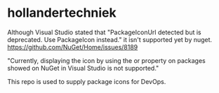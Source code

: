 # hollandertechniek

Although Visual Studio stated that "PackageIconUrl detected but is deprecated. Use PackageIcon instead." it isn't supported yet by nuget. https://github.com/NuGet/Home/issues/8189

"Currently, displaying the icon by using the <PackageIcon/> or <icon/> property on packages showed on NuGet in Visual Studio is not supported."

This repo is used to supply package icons for DevOps.
